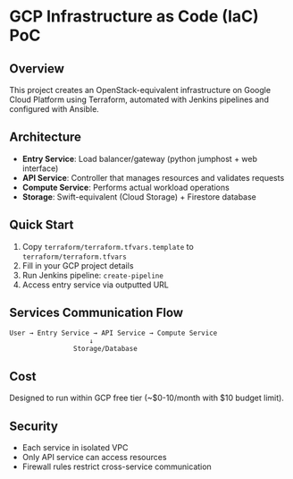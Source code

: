 # GCP Infrastructure as Code (IaC) PoC

## Overview
This project creates an OpenStack-equivalent infrastructure on Google Cloud Platform using Terraform, automated with Jenkins pipelines and configured with Ansible.

## Architecture
- **Entry Service**: Load balancer/gateway (python jumphost + web interface)
- **API Service**: Controller that manages resources and validates requests
- **Compute Service**: Performs actual workload operations
- **Storage**: Swift-equivalent (Cloud Storage) + Firestore database

## Quick Start
1. Copy `terraform/terraform.tfvars.template` to `terraform/terraform.tfvars`
2. Fill in your GCP project details
3. Run Jenkins pipeline: `create-pipeline`
4. Access entry service via outputted URL

## Services Communication Flow
```
User → Entry Service → API Service → Compute Service
                    ↓
                Storage/Database
```

## Cost
Designed to run within GCP free tier (~$0-10/month with $10 budget limit).

## Security
- Each service in isolated VPC
- Only API service can access resources
- Firewall rules restrict cross-service communication
